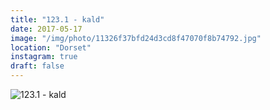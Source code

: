 ```yaml
---
title: "123.1 - kald"
date: 2017-05-17
image: "/img/photo/11326f37bfd24d3cd8f47070f8b74792.jpg"
location: "Dorset"
instagram: true
draft: false
---
```


![123.1 - kald](/img/photo/11326f37bfd24d3cd8f47070f8b74792.jpg)
